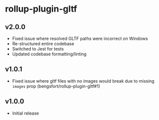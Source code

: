 # rollup-plugin-gltf

## v2.0.0

- Fixed issue where resolved GLTF paths were incorrect on Windows
- Re-structured entire codebase
- Switched to Jest for tests
- Updated codebase formatting/linting

## v1.0.1

- Fixed issue where gltf files with no images would break due to missing `images` prop (bengsfort/rollup-plugin-gltf#1)

## v1.0.0

- Initial release